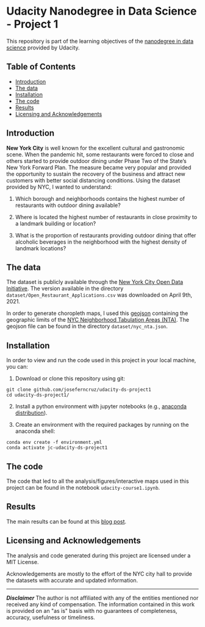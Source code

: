 # Udacity Nanodegree in Data Science - Project 1
This repository is part of the learning objectives of the [nanodegree in data science](https://www.udacity.com/course/data-scientist-nanodegree--nd025) provided by Udacity.


## Table of Contents

- [Introduction](#introuduction)
- [The data](#the-data)
- [Installation](#installation)
- [The code](#the-code)
- [Results](#results)
- [Licensing and Acknowledgements](#licensing-and-acknowledgements)

## Introduction

**New York City** is well known for the excellent cultural and gastronomic scene. When the pandemic hit, some restaurants were forced to close and others started to provide outdoor dining under Phase Two of the State’s New York Forward Plan. The measure became very popular and provided the opportunity to sustain the recovery of the business and attract new customers with better social distancing conditions. Using the dataset provided by NYC, I wanted to understand:

1. Which borough and neighborhoods contains the highest number of restaurants with outdoor dining available?

2. Where is located the highest number of restaurants in close proximity to a landmark building or location?

3. What is the proportion of restaurants providing outdoor dining that offer alcoholic beverages in the neighborhood with the highest density of landmark locations?


## The data

The dataset is publicly available through the [New York City Open Data Initiative](https://data.cityofnewyork.us/Transportation/Open-Restaurant-Applications/pitm-atqc). The version available in the directory `dataset/Open_Restaurant_Applications.csv` was downloaded on April 9th, 2021.

In order to generate choropleth maps, I used this [geojson](https://data.beta.nyc/dataset/pediacities-nyc-neighborhoods) containing the geographic limits of the [NYC Neighborhood Tabulation Areas (NTA)](https://www1.nyc.gov/site/planning/data-maps/open-data/dwn-nynta.page). The geojson file can be found in the directory `dataset/nyc_nta.json`.


## Installation

In order to view and run the code used in this project in your local machine, you can:

1. Download or clone this repository using git:
```
git clone github.com/joseferncruz/udacity-ds-project1
cd udacity-ds-project1/
```
2. Install a python environment with jupyter notebooks (e.g., [anaconda distribution](https://www.anaconda.com/products/individual)).

3. Create an environment with the required packages by running on the anaconda shell:
```
conda env create -f environment.yml
conda activate jc-udacity-ds-project1
```

## The code

The code that led to all the analysis/figures/interactive maps used in this project can be found in the notebook `udacity-course1.ipynb`.


## Results

The main results can be found at this [blog post]().


## Licensing and Acknowledgements

The analysis and code generated during this project are licensed under a MIT License.

Acknowledgements are mostly to the effort of the NYC city hall to provide the datasets with accurate and updated information.  



---
_**Disclaimer**_
 The author is not affiliated with any of the entities mentioned nor received any kind of compensation. The information contained in this work is provided on an "as is" basis with no guarantees of completeness, accuracy, usefulness or timeliness.
